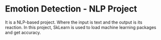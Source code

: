 # Emotion Detection - NLP Project
It is a NLP-based project. Where the input is text and the output is its reaction. In this project, SkLearn is used to load machine learning packages and get accuracy.
